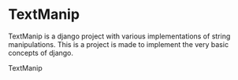 # TextManip
TextManip is a django project with various implementations of string manipulations.
This is a project is made to implement the very basic concepts of django.

TextManip
